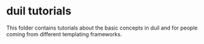 # duil tutorials

This folder contains tutorials about the basic concepts in duil and for people coming from different templating frameworks.
